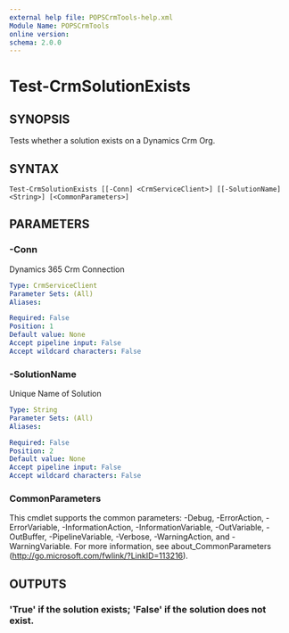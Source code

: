 ```yaml
---
external help file: POPSCrmTools-help.xml
Module Name: POPSCrmTools
online version:
schema: 2.0.0
---
```


# Test-CrmSolutionExists

## SYNOPSIS
Tests whether a solution exists on a Dynamics Crm Org.

## SYNTAX

```
Test-CrmSolutionExists [[-Conn] <CrmServiceClient>] [[-SolutionName] <String>] [<CommonParameters>]
```

## PARAMETERS

### -Conn
Dynamics 365 Crm Connection

```yaml
Type: CrmServiceClient
Parameter Sets: (All)
Aliases:

Required: False
Position: 1
Default value: None
Accept pipeline input: False
Accept wildcard characters: False
```

### -SolutionName
Unique Name of Solution

```yaml
Type: String
Parameter Sets: (All)
Aliases:

Required: False
Position: 2
Default value: None
Accept pipeline input: False
Accept wildcard characters: False
```

### CommonParameters
This cmdlet supports the common parameters: -Debug, -ErrorAction, -ErrorVariable, -InformationAction, -InformationVariable, -OutVariable, -OutBuffer, -PipelineVariable, -Verbose, -WarningAction, and -WarningVariable.
For more information, see about_CommonParameters (http://go.microsoft.com/fwlink/?LinkID=113216).

## OUTPUTS

### 'True' if the solution exists; 'False' if the solution does not exist.